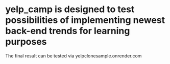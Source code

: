 # yelp_camp is designed to test possibilities of implementing newest back-end trends for learning purposes
The final result can be tested via yelpclonesample.onrender.com
